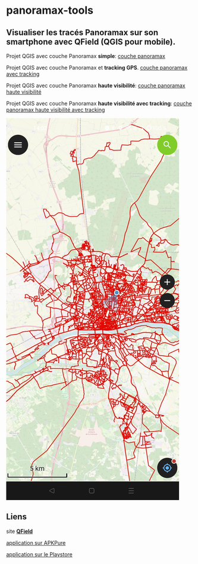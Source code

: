 # panoramax-tools

## Visualiser les tracés Panoramax sur son smartphone avec QField (QGIS pour mobile).

Projet QGIS avec couche Panoramax **simple**:
[couche panoramax](https://github.com/u4y0u/panoramax-tools/blob/main/couche%20panoramax%20QGIS.qgz)

Projet QGIS avec couche Panoramax et **tracking GPS**.
[couche panoramax avec tracking](https://github.com/u4y0u/panoramax-tools/blob/main/couche%20panoramax%20QGIS%20with%20tracking%20session.qgz)


Projet QGIS avec couche Panoramax **haute visibilité**:
[couche panoramax haute visibilité](https://github.com/u4y0u/panoramax-tools/blob/main/couche%20panoramax%20QGIS%20haute%20visibilit%C3%A9.qgz)

Projet QGIS avec couche Panoramax **haute visibilité avec tracking**:
[couche panoramax haute visibilité avec tracking]()

![copie d'écran smartphone](couche_panoramax_simple.jpeg)
## Liens
site **[QField](https://www.qfield.org/)**

[application sur APKPure](https://apkpure.com/qfield-for-qgis/ch.opengis.qfield)

[application sur le Playstore](https://play.google.com/store/apps/details?id=ch.opengis.qfield)
